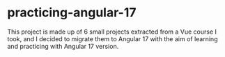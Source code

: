 # practicing-angular-17

This project is made up of 6 small projects extracted from a Vue course I took, and I decided to migrate them to Angular 17 with the aim of learning and practicing with Angular 17 version.
